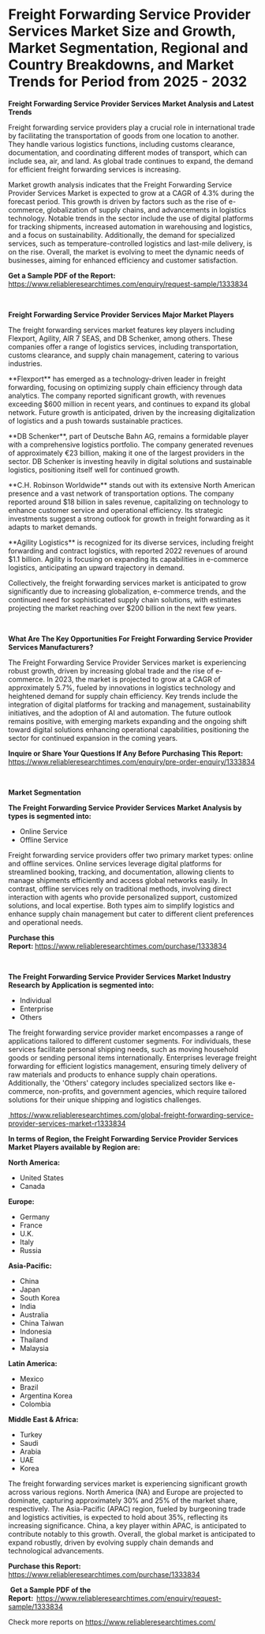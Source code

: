 <p><h1>Freight Forwarding Service Provider Services Market Size and Growth, Market Segmentation, Regional and Country Breakdowns, and Market Trends for Period from 2025 -  2032</h1></p><p><strong>Freight Forwarding Service Provider Services Market Analysis and Latest Trends</strong></p>
<p><p>Freight forwarding service providers play a crucial role in international trade by facilitating the transportation of goods from one location to another. They handle various logistics functions, including customs clearance, documentation, and coordinating different modes of transport, which can include sea, air, and land. As global trade continues to expand, the demand for efficient freight forwarding services is increasing.</p><p>Market growth analysis indicates that the Freight Forwarding Service Provider Services Market is expected to grow at a CAGR of 4.3% during the forecast period. This growth is driven by factors such as the rise of e-commerce, globalization of supply chains, and advancements in logistics technology. Notable trends in the sector include the use of digital platforms for tracking shipments, increased automation in warehousing and logistics, and a focus on sustainability. Additionally, the demand for specialized services, such as temperature-controlled logistics and last-mile delivery, is on the rise. Overall, the market is evolving to meet the dynamic needs of businesses, aiming for enhanced efficiency and customer satisfaction.</p></p>
<p><strong>Get a Sample PDF of the Report:&nbsp;</strong> <a href="https://www.reliableresearchtimes.com/enquiry/request-sample/1333834?utm_campaign=2196&utm_medium=2&utm_source=Github&utm_content=ia&utm_term=24032025&utm_id=freight-forwarding-service-provider-services">https://www.reliableresearchtimes.com/enquiry/request-sample/1333834</a></p>
<p>&nbsp;</p>
<p><strong>Freight Forwarding Service Provider Services Major Market Players</strong></p>
<p><p>The freight forwarding services market features key players including Flexport, Agility, AIR 7 SEAS, and DB Schenker, among others. These companies offer a range of logistics services, including transportation, customs clearance, and supply chain management, catering to various industries.</p><p>**Flexport** has emerged as a technology-driven leader in freight forwarding, focusing on optimizing supply chain efficiency through data analytics. The company reported significant growth, with revenues exceeding $600 million in recent years, and continues to expand its global network. Future growth is anticipated, driven by the increasing digitalization of logistics and a push towards sustainable practices.</p><p>**DB Schenker**, part of Deutsche Bahn AG, remains a formidable player with a comprehensive logistics portfolio. The company generated revenues of approximately €23 billion, making it one of the largest providers in the sector. DB Schenker is investing heavily in digital solutions and sustainable logistics, positioning itself well for continued growth.</p><p>**C.H. Robinson Worldwide** stands out with its extensive North American presence and a vast network of transportation options. The company reported around $18 billion in sales revenue, capitalizing on technology to enhance customer service and operational efficiency. Its strategic investments suggest a strong outlook for growth in freight forwarding as it adapts to market demands.</p><p>**Agility Logistics** is recognized for its diverse services, including freight forwarding and contract logistics, with reported 2022 revenues of around $1.1 billion. Agility is focusing on expanding its capabilities in e-commerce logistics, anticipating an upward trajectory in demand.</p><p>Collectively, the freight forwarding services market is anticipated to grow significantly due to increasing globalization, e-commerce trends, and the continued need for sophisticated supply chain solutions, with estimates projecting the market reaching over $200 billion in the next few years.</p></p>
<p>&nbsp;</p>
<p><strong>What Are The Key Opportunities For Freight Forwarding Service Provider Services Manufacturers?</strong></p>
<p><p>The Freight Forwarding Service Provider Services market is experiencing robust growth, driven by increasing global trade and the rise of e-commerce. In 2023, the market is projected to grow at a CAGR of approximately 5.7%, fueled by innovations in logistics technology and heightened demand for supply chain efficiency. Key trends include the integration of digital platforms for tracking and management, sustainability initiatives, and the adoption of AI and automation. The future outlook remains positive, with emerging markets expanding and the ongoing shift toward digital solutions enhancing operational capabilities, positioning the sector for continued expansion in the coming years.</p></p>
<p><strong>Inquire or Share Your Questions If Any Before Purchasing This Report:</strong> <a href="https://www.reliableresearchtimes.com/enquiry/pre-order-enquiry/1333834?utm_campaign=2196&utm_medium=2&utm_source=Github&utm_content=ia&utm_term=24032025&utm_id=freight-forwarding-service-provider-services">https://www.reliableresearchtimes.com/enquiry/pre-order-enquiry/1333834</a></p>
<p>&nbsp;</p>
<p><strong>Market Segmentation</strong></p>
<p><strong>The Freight Forwarding Service Provider Services Market Analysis by types is segmented into:</strong></p>
<p><ul><li>Online Service</li><li>Offline Service</li></ul></p>
<p><p>Freight forwarding service providers offer two primary market types: online and offline services. Online services leverage digital platforms for streamlined booking, tracking, and documentation, allowing clients to manage shipments efficiently and access global networks easily. In contrast, offline services rely on traditional methods, involving direct interaction with agents who provide personalized support, customized solutions, and local expertise. Both types aim to simplify logistics and enhance supply chain management but cater to different client preferences and operational needs.</p></p>
<p><strong>Purchase this Report:&nbsp;</strong><a href="https://www.reliableresearchtimes.com/purchase/1333834?utm_campaign=2196&utm_medium=2&utm_source=Github&utm_content=ia&utm_term=24032025&utm_id=freight-forwarding-service-provider-services">https://www.reliableresearchtimes.com/purchase/1333834</a></p>
<p>&nbsp;</p>
<p><strong>The Freight Forwarding Service Provider Services Market Industry Research by Application is segmented into:</strong></p>
<p><ul><li>Individual</li><li>Enterprise</li><li>Others</li></ul></p>
<p><p>The freight forwarding service provider market encompasses a range of applications tailored to different customer segments. For individuals, these services facilitate personal shipping needs, such as moving household goods or sending personal items internationally. Enterprises leverage freight forwarding for efficient logistics management, ensuring timely delivery of raw materials and products to enhance supply chain operations. Additionally, the 'Others' category includes specialized sectors like e-commerce, non-profits, and government agencies, which require tailored solutions for their unique shipping and logistics challenges.</p></p>
<p><a href="https://www.reliableresearchtimes.com/global-freight-forwarding-service-provider-services-market-r1333834?utm_campaign=2196&utm_medium=2&utm_source=Github&utm_content=ia&utm_term=24032025&utm_id=freight-forwarding-service-provider-services">&nbsp;https://www.reliableresearchtimes.com/global-freight-forwarding-service-provider-services-market-r1333834</a></p>
<p><strong>In terms of Region, the Freight Forwarding Service Provider Services Market Players available by Region are:</strong></p>
<p>
    <p> <strong> North America: </strong>
        <ul>
            <li>United States</li>
            <li>Canada</li>
        </ul>
        </p> 
    <p> <strong> Europe: </strong>
        <ul>
            <li>Germany</li>
            <li>France</li>
            <li>U.K.</li>
            <li>Italy</li>
            <li>Russia</li>
        </ul>
        </p> 
    <p> <strong> Asia-Pacific: </strong>
        <ul>
            <li>China</li>
            <li>Japan</li>
            <li>South Korea</li>
            <li>India</li>
            <li>Australia</li>
            <li>China Taiwan</li>
            <li>Indonesia</li>
            <li>Thailand</li>
            <li>Malaysia</li>
        </ul>
        </p> 
    <p> <strong> Latin America: </strong>
        <ul>
            <li>Mexico</li>
            <li>Brazil</li>
            <li>Argentina Korea</li>
            <li>Colombia</li>
        </ul>
        </p> 
    <p> <strong> Middle East & Africa: </strong>
        <ul>
            <li>Turkey</li>
            <li>Saudi</li>
            <li>Arabia</li>
            <li>UAE</li>
            <li>Korea</li>
        </ul>
    </p>
    </p>
<p><p>The freight forwarding services market is experiencing significant growth across various regions. North America (NA) and Europe are projected to dominate, capturing approximately 30% and 25% of the market share, respectively. The Asia-Pacific (APAC) region, fueled by burgeoning trade and logistics activities, is expected to hold about 35%, reflecting its increasing significance. China, a key player within APAC, is anticipated to contribute notably to this growth. Overall, the global market is anticipated to expand robustly, driven by evolving supply chain demands and technological advancements.</p></p>
<p><strong>Purchase this Report: </strong><a href="https://www.reliableresearchtimes.com/purchase/1333834?utm_campaign=2196&utm_medium=2&utm_source=Github&utm_content=ia&utm_term=24032025&utm_id=freight-forwarding-service-provider-services">https://www.reliableresearchtimes.com/purchase/1333834</a></p>
<p>&nbsp;<strong>Get a Sample PDF of the Report:&nbsp;&nbsp;</strong><a href="https://www.reliableresearchtimes.com/enquiry/request-sample/1333834?utm_campaign=2196&utm_medium=2&utm_source=Github&utm_content=ia&utm_term=24032025&utm_id=freight-forwarding-service-provider-services">https://www.reliableresearchtimes.com/enquiry/request-sample/1333834</a></p>
<p><strong></strong></p>
<p>Check more reports on <a href="https://www.reliableresearchtimes.com/?utm_campaign=2196&utm_medium=2&utm_source=Github&utm_content=ia&utm_term=24032025&utm_id=freight-forwarding-service-provider-services">https://www.reliableresearchtimes.com/</a></p>